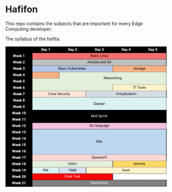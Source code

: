 # Hafifon

This repo contains the subjects that are important for every Edge Computing developer.

The syllabus of the hafifa:

![](images/Hafifa2.png)
